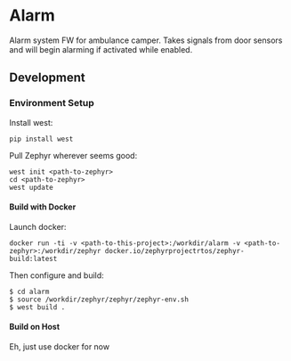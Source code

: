 # Alarm
Alarm system FW for ambulance camper. Takes signals from door sensors and will begin alarming if activated while enabled.

## Development
### Environment Setup
Install west:
```
pip install west
```

<!--TODO: find a good way to lock to a version-->
Pull Zephyr wherever seems good:
```
west init <path-to-zephyr>
cd <path-to-zephyr>
west update
```

#### Build with Docker
Launch docker:
```
docker run -ti -v <path-to-this-project>:/workdir/alarm -v <path-to-zephyr>:/workdir/zephyr docker.io/zephyrprojectrtos/zephyr-build:latest
```

Then configure and build:
```
$ cd alarm
$ source /workdir/zephyr/zephyr/zephyr-env.sh
$ west build .
```

#### Build on Host
Eh, just use docker for now

